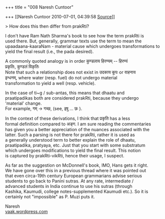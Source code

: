 +++
title = "008 Naresh Cuntoor"

+++
[[Naresh Cuntoor	2010-07-01, 04:39:58 [Source](https://groups.google.com/g/samskrita/c/4pFzq6_C79A)]]



\> How does this then differ from prakRti?

I don't have Ram Nath Sharma's book to see how the term prakRti is  
used there. But, generally, grammar texts use the term to mean the  
upaadaana-kaaraNam - material cause which undergoes transformations to  
yield the final result (i.e., the pada desired).

A commonly quoted analogy is in order कुण्डलाय हिरण्यम् -- हिरण्यं  
प्रकृतिः, कुण्डलं विकृतिः  
Note that such a relationship does not exist in उदकाय कूपः or वाहनाय  
इन्धनम्, where water (resp. fuel) do not undergo material  
transformation to yield a well (resp. vehicle).

  
In the case of ti\~g / sub-antas, this means that dhaatu and  
praatipadikas both are considered prakRti, because they undergo  
'material' change.  
For example, गम् -> गच्छ, (see, इषु ... छः ).

  
In the context of these derivations, I think that प्रकृति has a less  
formal definition compared to अङ्ग. I am sure reading the commentaries  
has given you a better appreciation of the nuances associated with the  
latter. Such a parsing is not there for prakRti, rather it is used as  
a generally understood term to better explain the role of dhaatu,  
praatipadika, pratyaya, etc. Just that you start with some substratum  
which undergoes modifications to yield the final result. This notion  
is captured by prakRti-vikRti, hence their usage, I suspect.

  
As far as the suggestion on McDonnell's book, IMO, Hans gets it right.  
We have gone over this in a previous thread where it was pointed out  
that even circa-19th century European grammarians advise serious  
students to go back to Panini sutras. At any rate, intermediate /  
advanced students in India continue to use his sutras (through  
Kashika, Kaumudi, college notes-supplemented Kaumudi etc.). So it is  
certainly not "impossible" as P. Muzi puts it.

  
Naresh  
[vaak.wordpress.com](http://vaak.wordpress.com)  

